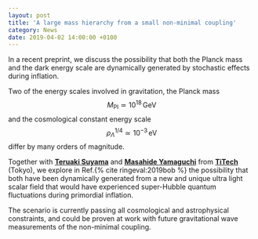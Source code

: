 ```yaml
---
layout: post
title: 'A large mass hierarchy from a small non-minimal coupling'
category: News
date: 2019-04-02 14:00:00 +0100
---
```


In a recent preprint, we discuss the possibility that both the Planck
mass and the dark energy scale are dynamically generated by stochastic
effects during inflation.

Two of the energy scales involved in gravitation, the Planck mass
$$M_\mathrm{Pl} \simeq 10^{18}\,\mathrm{GeV}$$ and the cosmological
constant energy scale $$\rho_{\Lambda}^{1/4} \simeq 10^{-3}\,
\mathrm{eV}$$ differ by many orders of magnitude.

Together with [**Teruaki Suyama**](/members/suyama.html) and [**Masahide
Yamaguchi**](http://www.th.phys.titech.ac.jp/cosmo/) from
[**TiTech**](http://www.th.phys.titech.ac.jp) (Tokyo), we explore in
Ref.{% cite ringeval:2019bob %} the possibility that both have been
dynamically generated from a new and unique ultra light scalar field
that would have experienced super-Hubble quantum fluctuations during
primordial inflation.

The scenario is currently passing all cosmological and astrophysical
constraints, and could be proven at work with future gravitational
wave measurements of the non-minimal coupling.

